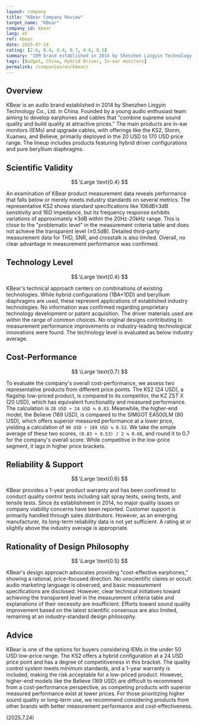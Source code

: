 ```yaml
---
layout: company
title: "KBear Company Review"
target_name: "KBear"
company_id: kbear
lang: en
ref: kbear
date: 2025-07-24
rating: [2.6, 0.4, 0.4, 0.7, 0.6, 0.5]
summary: "IEM brand established in 2014 by Shenzhen Lingyin Technology in China. Offers some competitiveness in the low-price range, but a clear gap exists with industry leaders in scientific transparency and technological innovation."
tags: [Budget, China, Hybrid Driver, In-ear monitors]
permalink: /companies/en/kbear/
---
```

## Overview

KBear is an audio brand established in 2014 by Shenzhen Lingyin Technology Co., Ltd. in China. Founded by a young audio enthusiast team aiming to develop earphones and cables that "combine supreme sound quality and build quality at attractive prices." The main products are in-ear monitors (IEMs) and upgrade cables, with offerings like the KS2, Storm, Xuanwu, and Believe, primarily deployed in the 20 USD to 170 USD price range. The lineup includes products featuring hybrid driver configurations and pure beryllium diaphragms.

## Scientific Validity

$$ \Large \text{0.4} $$

An examination of KBear product measurement data reveals performance that falls below or merely meets industry standards on several metrics. The representative KS2 shows standard specifications like 106dB±3dB sensitivity and 16Ω impedance, but its frequency response exhibits variations of approximately ±3dB within the 20Hz-20kHz range. This is close to the "problematic level" in the measurement criteria table and does not achieve the transparent level (±0.5dB). Detailed third-party measurement data for THD, SNR, and crosstalk is also limited. Overall, no clear advantage in measurement performance was confirmed.

## Technology Level

$$ \Large \text{0.4} $$

KBear's technical approach centers on combinations of existing technologies. While hybrid configurations (1BA+1DD) and beryllium diaphragms are used, these represent applications of established industry technologies. No information was confirmed regarding proprietary technology development or patent acquisition. The driver materials used are within the range of common choices. No original designs contributing to measurement performance improvements or industry-leading technological innovations were found. The technology level is evaluated as below industry average.

## Cost-Performance

$$ \Large \text{0.7} $$

To evaluate the company's overall cost-performance, we assess two representative products from different price points. The KS2 (24 USD), a flagship low-priced product, is compared to its competitor, the KZ ZST X (20 USD), which has equivalent functionality and measured performance. The calculation is `20 USD ÷ 24 USD ≒ 0.83`. Meanwhile, the higher-end model, the Believe (169 USD), is compared to the SIMGOT EA500LM (90 USD), which offers superior measured performance at a lower price, yielding a calculation of `90 USD ÷ 169 USD ≒ 0.53`. We take the simple average of these two scores, `(0.83 + 0.53) / 2 ≒ 0.68`, and round it to 0.7 for the company's overall score. While competitive in the low-price segment, it lags in higher price brackets.

## Reliability & Support

$$ \Large \text{0.6} $$

KBear provides a 1-year product warranty and has been confirmed to conduct quality control tests including salt spray tests, swing tests, and tensile tests. Since its establishment in 2014, no major quality issues or company viability concerns have been reported. Customer support is primarily handled through sales distributors. However, as an emerging manufacturer, its long-term reliability data is not yet sufficient. A rating at or slightly above the industry average is appropriate.

## Rationality of Design Philosophy

$$ \Large \text{0.5} $$

KBear's design approach advocates providing "cost-effective earphones," showing a rational, price-focused direction. No unscientific claims or occult audio marketing language is observed, and basic measurement specifications are disclosed. However, clear technical initiatives toward achieving the transparent level in the measurement criteria table and explanations of their necessity are insufficient. Efforts toward sound quality improvement based on the latest scientific consensus are also limited, remaining at an industry-standard design philosophy.

## Advice

KBear is one of the options for buyers considering IEMs in the under 50 USD low-price range. The KS2 offers a hybrid configuration at a 24 USD price point and has a degree of competitiveness in this bracket. The quality control system meets minimum standards, and a 1-year warranty is included, making the risk acceptable for a low-priced product. However, higher-end models like the Believe (169 USD) are difficult to recommend from a cost-performance perspective, as competing products with superior measured performance exist at lower prices. For those prioritizing higher sound quality or long-term use, we recommend considering products from other brands with better measurement performance and cost-effectiveness.

(2025.7.24)
